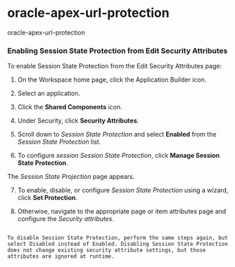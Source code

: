 # oracle-apex-url-protection
oracle-apex-url-protection

### Enabling Session State Protection from Edit Security Attributes
To enable Session State Protection from the Edit Security Attributes page:

1. On the Workspace home page, click the Application Builder icon.

2. Select an application.

3. Click the **Shared Components** icon.

4. Under Security, click **Security Attributes**.

5. Scroll down to *Session State Protection* and select **Enabled** from the *Session State Protection* list.

6. To configure *session Session State Protection*, click **Manage Session State Protection**.

The *Session State Projection* page appears.

7. To enable, disable, or configure *Session State Protection* using a wizard, click **Set Protection**.

8. Otherwise, navigate to the appropriate page or item attributes page and configure the *Security attributes*.

```Tip:

To disable Session State Protection, perform the same steps again, but select Disabled instead of Enabled. Disabling Session State Protection does not change existing security attribute settings, but those attributes are ignored at runtime.
```
